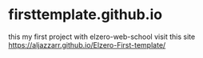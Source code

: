 # firsttemplate.github.io
this my first project with elzero-web-school
visit this site 
https://aljazzarr.github.io/Elzero-First-template/
